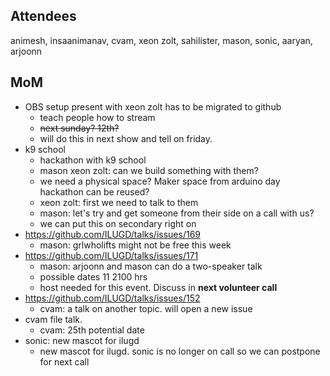 ## Attendees

animesh, insaanimanav, cvam, xeon zolt, sahilister, mason, sonic, aaryan, arjoonn

## MoM

- OBS setup present with xeon zolt has to be migrated to github
    - teach people how to stream
    - ~~next sunday? 12th?~~
    - will do this in next show and tell on friday.
- k9 school
    - hackathon with k9 school
    - mason xeon zolt: can we build something with them?
    - we need a physical space? Maker space from arduino day hackathon can be reused?
    - xeon zolt: first we need to talk to them
    - mason: let's try and get someone from their side on a call with us?
    - we can put this on secondary right on
- https://github.com/ILUGD/talks/issues/169
    - mason: grlwholifts might not be free this week
- https://github.com/ILUGD/talks/issues/171
    - mason: arjoonn and mason can do a two-speaker talk
    - possible dates 11 2100 hrs
    - host needed for this event. Discuss in **next volunteer call**
- https://github.com/ILUGD/talks/issues/152
    - cvam: a talk on another topic. will open a new issue
- cvam file talk.
    - cvam: 25th potential date
- sonic: new mascot for ilugd
    - new mascot for ilugd. sonic is no longer on call so we can postpone for next call

